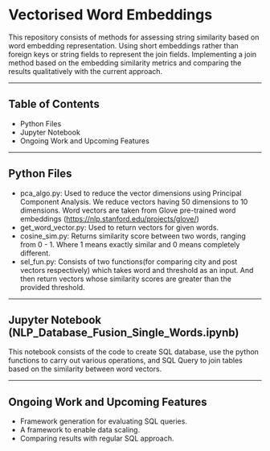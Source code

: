 Vectorised Word Embeddings
============

This repository consists of methods for assessing string similarity based on word embedding representation. Using short embeddings rather than foreign keys or string fields to represent the join fields. Implementing a join method based on the embedding similarity metrics and comparing the results qualitatively with the current approach.

---

## Table of Contents
- Python Files
- Jupyter Notebook
- Ongoing Work and Upcoming Features

---

## Python Files
- pca_algo.py: Used to reduce the vector dimensions using Principal Component Analysis. We reduce vectors having 50 dimensions to 10 dimensions. Word vectors are taken from Glove pre-trained word embeddings (https://nlp.stanford.edu/projects/glove/)
- get_word_vector.py: Used to return vectors for given words.
- cosine_sim.py: Returns similarity score between two words, ranging from 0 - 1. Where 1 means exactly similar and 0 means completely different.
- sel_fun.py: Consists of two functions(for comparing city and post vectors respectively) which takes word and threshold as an input. And then return vectors whose similarity scores are greater than the provided threshold. 

---

## Jupyter Notebook (NLP_Database_Fusion_Single_Words.ipynb)

This notebook consists of the code to create SQL database, use the python functions to carry out various operations, and SQL Query to join tables based on the similarity between word vectors.

---

## Ongoing Work and Upcoming Features
- Framework generation for evaluating SQL queries.
- A framework to enable data scaling.
- Comparing results with regular SQL approach.
